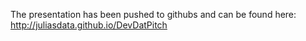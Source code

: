 The presentation has been pushed to githubs and can be found here: http://juliasdata.github.io/DevDatPitch 
